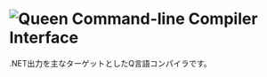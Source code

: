 ![Queen Command-line Compiler Interface](http://yvt.jp/queen/img/queen-clic-2.png)
=======

.NET出力を主なターゲットとしたQ言語コンパイラです。
